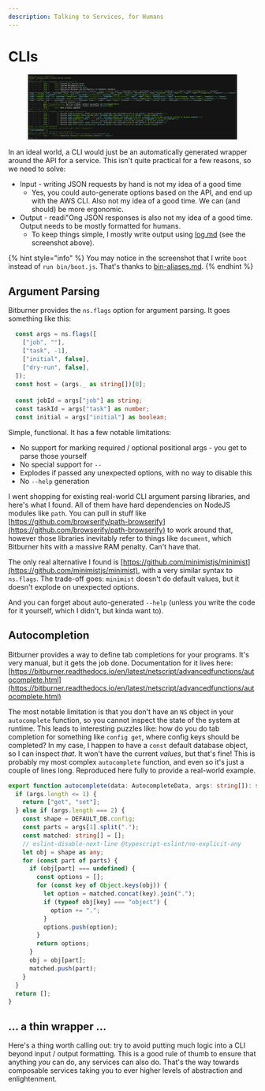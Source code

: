 ```yaml
---
description: Talking to Services, for Humans
---
```


# CLIs

<figure><img src=".gitbook/assets/image (1) (1).png" alt=""><figcaption></figcaption></figure>

In an ideal world, a CLI would just be an automatically generated wrapper around the API for a service. This isn't quite practical for a few reasons, so we need to solve:

* Input - writing JSON requests by hand is not my idea of a good time
  * Yes, you could auto-generate options based on the API, and end up with the AWS CLI. Also not my idea of a good time. We can (and should) be more ergonomic.
* Output - readi"Ong JSON responses is also not my idea of a good time. Output needs to be mostly formatted for humans.
  * To keep things simple, I mostly write output using [log.md](libraries/log.md "mention") (see the screenshot above).

{% hint style="info" %}
You may notice in the screenshot that I write `boot` instead of `run bin/boot.js`. That's thanks to [bin-aliases.md](other-binaries/bin-aliases.md "mention").
{% endhint %}

## Argument Parsing

Bitburner provides the `ns.flags` option for argument parsing. It goes something like this:

```typescript
  const args = ns.flags([
    ["job", ""],
    ["task", -1],
    ["initial", false],
    ["dry-run", false],
  ]);
  const host = (args._ as string[])[0];

  const jobId = args["job"] as string;
  const taskId = args["task"] as number;
  const initial = args["initial"] as boolean;
```

Simple, functional. It has a few notable limitations:

* No support for marking required / optional positional args - you get to parse those yourself
* No special support for `--`
* Explodes if passed any unexpected options, with no way to disable this
* No `--help` generation

I went shopping for existing real-world CLI argument parsing libraries, and here's what I found. All of them have hard dependencies on NodeJS modules like `path`. You can pull in stuff like [https://github.com/browserify/path-browserify](https://github.com/browserify/path-browserify) to work around that, however those libraries inevitably refer to things like `document`, which Bitburner hits with a massive RAM penalty. Can't have that.

The only real alternative I found is [https://github.com/minimistjs/minimist](https://github.com/minimistjs/minimist), with a very similar syntax to `ns.flags`. The trade-off goes: `minimist` doesn't do default values, but it doesn't explode on unexpected options.

And you can forget about auto-generated `--help` (unless you write the code for it yourself, which I didn't, but kinda want to).

## Autocompletion

Bitburner provides a way to define tab completions for your programs. It's very manual, but it gets the job done. Documentation for it lives here: [https://bitburner.readthedocs.io/en/latest/netscript/advancedfunctions/autocomplete.html](https://bitburner.readthedocs.io/en/latest/netscript/advancedfunctions/autocomplete.html)

The most notable limitation is that you don't have an `NS` object in your `autocomplete` function, so you cannot inspect the state of the system at runtime. This leads to interesting puzzles like: how do you do tab completion for something like `config get`, where config keys should be completed? In my case, I happen to have a `const` default database object, so I can inspect _that_. It won't have the current _values_, but that's fine! This is probably my most complex `autocomplete` function, and even so it's just a couple of lines long. Reproduced here fully to provide a real-world example.

```typescript
export function autocomplete(data: AutocompleteData, args: string[]): string[] {
  if (args.length <= 1) {
    return ["get", "set"];
  } else if (args.length === 2) {
    const shape = DEFAULT_DB.config;
    const parts = args[1].split(".");
    const matched: string[] = [];
    // eslint-disable-next-line @typescript-eslint/no-explicit-any
    let obj = shape as any;
    for (const part of parts) {
      if (obj[part] === undefined) {
        const options = [];
        for (const key of Object.keys(obj)) {
          let option = matched.concat(key).join(".");
          if (typeof obj[key] === "object") {
            option += ".";
          }
          options.push(option);
        }
        return options;
      }
      obj = obj[part];
      matched.push(part);
    }
  }
  return [];
}
```

## ... a thin wrapper ...

Here's a thing worth calling out: try to avoid putting much logic into a CLI beyond input / output formatting. This is a good rule of thumb to ensure that anything _you_ can do, any services can also do. That's the way towards composable services taking you to ever higher levels of abstraction and enlightenment.
